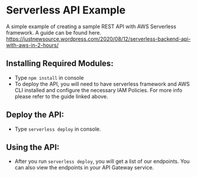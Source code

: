 Serverless API Example
======================

A simple example of creating a sample REST API with AWS Serverless framework.
A guide can be found here.
https://justnewsource.wordpress.com/2020/08/12/serverless-backend-api-with-aws-in-2-hours/
 
Installing Required Modules:
----------------------------
 - Type `npm install` in console
 - To deploy the API, you will need to have serverless framework and AWS CLI installed and configure the necessary IAM Policies. For more info please refer to the guide linked above.

Deploy the API:
-------------------
 - Type `serverless deploy` in console.

Using the API:
---------------------
 - After you run `serverless deploy`, you will get a list of our endpoints. You can also view the endpoints in your API Gateway service.
